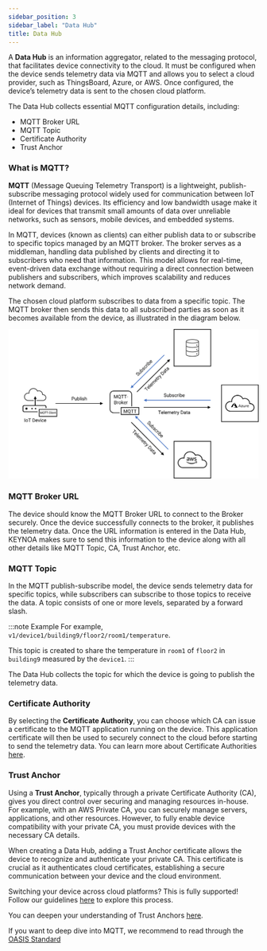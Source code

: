 ```yaml
---
sidebar_position: 3
sidebar_label: "Data Hub"
title: Data Hub
---
```


A **Data Hub** is an information aggregator, related to the messaging protocol, that facilitates device connectivity to the cloud.
It must be configured when the device sends telemetry data via MQTT and allows you to select a cloud provider, such as ThingsBoard, Azure, or AWS. Once configured, the device’s telemetry data is sent to the chosen cloud platform.

The Data Hub collects essential MQTT configuration details, including:

- MQTT Broker URL
- MQTT Topic
- Certificate Authority
- Trust Anchor

### What is MQTT? 
 
**MQTT** (Message Queuing Telemetry Transport) is a lightweight, publish-subscribe messaging protocol widely used for communication between IoT (Internet of Things) devices. Its efficiency and low bandwidth usage make it ideal for devices that transmit small amounts of data over unreliable networks, such as sensors, mobile devices, and embedded systems.

In MQTT, devices (known as clients) can either publish data to or subscribe to specific topics managed by an MQTT broker. The broker serves as a middleman, handling data published by clients and directing it to subscribers who need that information. This model allows for real-time, event-driven data exchange without requiring a direct connection between publishers and subscribers, which improves scalability and reduces network demand.

The chosen cloud platform subscribes to data from a specific topic. The MQTT broker then sends this data to all subscribed parties as soon as it becomes available from the device, as illustrated in the diagram below.

![what-is-mqtt](/img/KEYNOA/What_is_MQTT_new.png)


### MQTT Broker URL

The device should know the MQTT Broker URL to connect to the Broker securely. Once the device successfully connects to the broker, it publishes the telemetry data. Once the URL information is entered in the Data Hub, KEYNOA makes sure to send this information to the device along with all other details like MQTT Topic, CA, Trust Anchor, etc. 

### MQTT Topic

In the MQTT publish-subscribe model, the device sends telemetry data for specific topics, while subscribers can subscribe to those topics to receive the data. A topic consists of one or more levels, separated by a forward slash.

:::note Example
For example, `v1/device1/building9/floor2/room1/temperature`. 

This topic is created to share the temperature in `room1` of `floor2` in `building9` measured by the `device1`.
:::

The Data Hub collects the topic for which the device is going to publish the telemetry data.   

### Certificate Authority

By selecting the **Certificate Authority**, you can choose which CA can issue a certificate to the MQTT application running on the device. This application certificate will then be used to securely connect to the cloud before starting to send the telemetry data. You can learn more about Certificate Authorities [here](https://devity-iot.github.io/reference/certificate-authority).



### Trust Anchor

Using a **Trust Anchor**, typically through a private Certificate Authority (CA), gives you direct control over securing and managing resources in-house. For example, with an AWS Private CA, you can securely manage servers, applications, and other resources. However, to fully enable device compatibility with your private CA, you must provide devices with the necessary CA details.

When creating a Data Hub, adding a Trust Anchor certificate allows the device to recognize and authenticate your private CA. This certificate is crucial as it authenticates cloud certificates, establishing a secure communication between your device and the cloud environment.

Switching your device across cloud platforms? This is fully supported! Follow our guidelines [here](docs/reference/change-datahub.md) to explore this process.

You can deepen your understanding of Trust Anchors [here](https://devity-iot.github.io/reference/data-hub).

If you want to deep dive into MQTT, we recommend to read through the [OASIS Standard](https://docs.oasis-open.org/mqtt/mqtt/v5.0/mqtt-v5.0.pdf)
